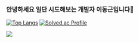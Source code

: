 ### 안녕하세요 일단 시도해보는 개발자 이동근입니다👋

<!--
**DongKeun2/DongKeun2** is a ✨ _special_ ✨ repository because its `README.md` (this file) appears on your GitHub profile.

Here are some ideas to get you started:

- 🔭 I’m currently working on ...
- 🌱 I’m currently learning ...
- 👯 I’m looking to collaborate on ...
- 🤔 I’m looking for help with ...
- 💬 Ask me about ...
- 📫 How to reach me: ...
- 😄 Pronouns: ...
- ⚡ Fun fact: ...
-->

[![Top Langs](https://github-readme-stats.vercel.app/api/top-langs/?username=DongKeun2&show_icons=true&theme=radical&langs_count=8)](https://github.com/DongKeun2/github-readme-stats)
[![Solved.ac Profile](http://mazassumnida.wtf/api/v2/generate_badge?boj=ehdrms121)](https://solved.ac/ehdrms121/)


<img src="https://img.shields.io/badge/Django-092E20?style=flat-square&logo=Django&logoColor=white"/>
